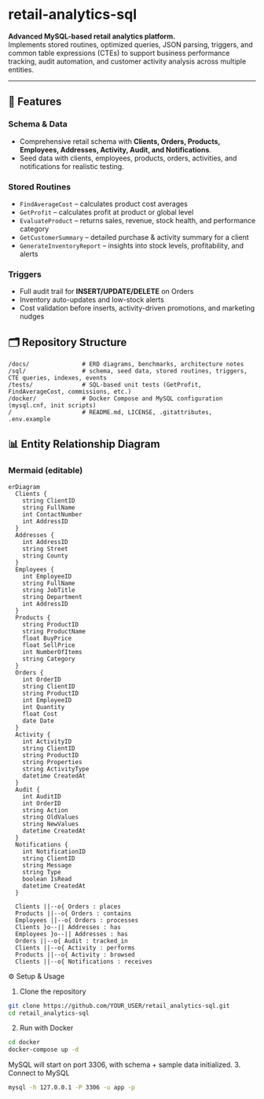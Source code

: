 # retail-analytics-sql

**Advanced MySQL-based retail analytics platform.**  
Implements stored routines, optimized queries, JSON parsing, triggers, and common table expressions (CTEs) to support business performance tracking, audit automation, and customer activity analysis across multiple entities.

---

## 🚀 Features

### Schema & Data
- Comprehensive retail schema with **Clients, Orders, Products, Employees, Addresses, Activity, Audit, and Notifications**.
- Seed data with clients, employees, products, orders, activities, and notifications for realistic testing.

### Stored Routines
- `FindAverageCost` – calculates product cost averages
- `GetProfit` – calculates profit at product or global level
- `EvaluateProduct` – returns sales, revenue, stock health, and performance category
- `GetCustomerSummary` – detailed purchase & activity summary for a client
- `GenerateInventoryReport` – insights into stock levels, profitability, and alerts

### Triggers
- Full audit trail for **INSERT/UPDATE/DELETE** on Orders
- Inventory auto-updates and low-stock alerts
- Cost validation before inserts, activity-driven promotions, and marketing nudges


## 🗂️ Repository Structure

```text
/docs/               # ERD diagrams, benchmarks, architecture notes
/sql/                # schema, seed data, stored routines, triggers, CTE queries, indexes, events
/tests/              # SQL-based unit tests (GetProfit, FindAverageCost, commissions, etc.)
/docker/             # Docker Compose and MySQL configuration (mysql.cnf, init scripts)
/                    # README.md, LICENSE, .gitattributes, .env.example
```

## 📊 Entity Relationship Diagram

### Mermaid (editable)
```mermaid
erDiagram
  Clients {
    string ClientID
    string FullName
    int ContactNumber
    int AddressID
  }
  Addresses {
    int AddressID
    string Street
    string County
  }
  Employees {
    int EmployeeID
    string FullName
    string JobTitle
    string Department
    int AddressID
  }
  Products {
    string ProductID
    string ProductName
    float BuyPrice
    float SellPrice
    int NumberOfItems
    string Category
  }
  Orders {
    int OrderID
    string ClientID
    string ProductID
    int EmployeeID
    int Quantity
    float Cost
    date Date
  }
  Activity {
    int ActivityID
    string ClientID
    string ProductID
    string Properties
    string ActivityType
    datetime CreatedAt
  }
  Audit {
    int AuditID
    int OrderID
    string Action
    string OldValues
    string NewValues
    datetime CreatedAt
  }
  Notifications {
    int NotificationID
    string ClientID
    string Message
    string Type
    boolean IsRead
    datetime CreatedAt
  }

  Clients ||--o{ Orders : places
  Products ||--o{ Orders : contains
  Employees ||--o{ Orders : processes
  Clients }o--|| Addresses : has
  Employees }o--|| Addresses : has
  Orders ||--o{ Audit : tracked_in
  Clients ||--o{ Activity : performs
  Products ||--o{ Activity : browsed
  Clients ||--o{ Notifications : receives
```

⚙️ Setup & Usage
1. Clone the repository
```bash
git clone https://github.com/YOUR_USER/retail_analytics-sql.git
cd retail_analytics-sql
```
2. Run with Docker
```bash
cd docker
docker-compose up -d
```
MySQL will start on port 3306, with schema + sample data initialized.
3. Connect to MySQL
```bash
mysql -h 127.0.0.1 -P 3306 -u app -p
```


